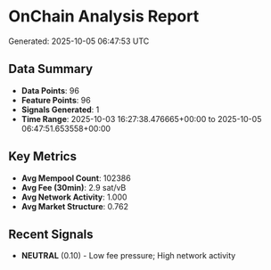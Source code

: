 # OnChain Analysis Report
Generated: 2025-10-05 06:47:53 UTC

## Data Summary
- **Data Points**: 96
- **Feature Points**: 96
- **Signals Generated**: 1
- **Time Range**: 2025-10-03 16:27:38.476665+00:00 to 2025-10-05 06:47:51.653558+00:00

## Key Metrics
- **Avg Mempool Count**: 102386
- **Avg Fee (30min)**: 2.9 sat/vB
- **Avg Network Activity**: 1.000
- **Avg Market Structure**: 0.762

## Recent Signals
- **NEUTRAL** (0.10) - Low fee pressure; High network activity
